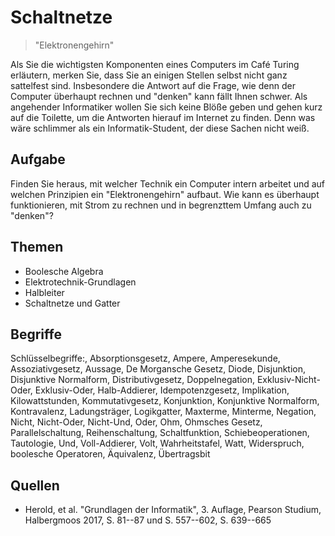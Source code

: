 # Schaltnetze

> "Elektronengehirn"

Als Sie die wichtigsten Komponenten eines Computers im Café Turing erläutern, merken Sie, dass Sie an einigen Stellen selbst nicht ganz sattelfest sind. Insbesondere die Antwort auf die Frage, wie denn der Computer überhaupt rechnen und "denken" kann fällt Ihnen schwer. Als angehender Informatiker wollen Sie sich keine Blöße geben und gehen kurz auf die Toilette, um die Antworten hierauf im Internet zu finden. Denn was wäre schlimmer als ein Informatik-Student, der diese Sachen nicht weiß.

## Aufgabe

Finden Sie heraus, mit welcher Technik ein Computer intern arbeitet und auf welchen Prinzipien ein "Elektronengehirn" aufbaut. Wie kann es überhaupt funktionieren, mit Strom zu rechnen und in begrenzttem Umfang auch zu "denken"?

## Themen

  - Boolesche Algebra
  - Elektrotechnik-Grundlagen
  - Halbleiter
  - Schaltnetze und Gatter

## Begriffe

Schlüsselbegriffe:, Absorptionsgesetz, Ampere, Amperesekunde, Assoziativgesetz, Aussage, De Morgansche Gesetz, Diode, Disjunktion, Disjunktive Normalform, Distributivgesetz, Doppelnegation, Exklusiv-Nicht-Oder, Exklusiv-Oder, Halb-Addierer, Idempotenzgesetz, Implikation, Kilowattstunden, Kommutativgesetz, Konjunktion, Konjunktive Normalform, Kontravalenz, Ladungsträger, Logikgatter, Maxterme, Minterme, Negation, Nicht, Nicht-Oder, Nicht-Und, Oder, Ohm, Ohmsches Gesetz, Parallelschaltung, Reihenschaltung, Schaltfunktion, Schiebeoperationen, Tautologie, Und, Voll-Addierer, Volt, Wahrheitstafel, Watt, Widerspruch, boolesche Operatoren, Äquivalenz, Übertragsbit

## Quellen

  * Herold, et al. "Grundlagen der Informatik", 3. Auflage, Pearson Studium, Halbergmoos 2017, S. 81--87 und S. 557--602, S. 639--665
